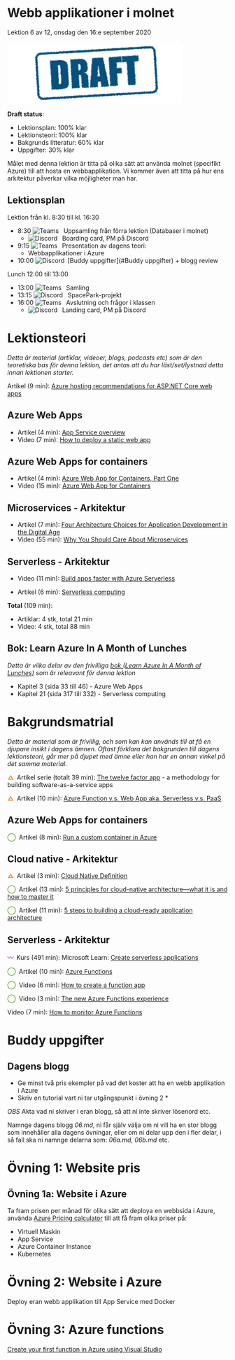 # Webb applikationer i molnet

Lektion 6 av 12, onsdag den 16:e september 2020

![Draft](/assets/images/draft.png)

**Draft status**:

* Lektionsplan: 100% klar
* Lektionsteori: 100% klar
* Bakgrunds litteratur: 60% klar
* Uppgifter: 30% klar

Målet med denna lektion är titta på olika sätt att använda molnet (specifikt Azure) till att hosta en webbapplikation. Vi kommer även att titta på hur ens arkitektur påverkar vilka möjligheter man har.

## Lektionsplan
Lektion från kl. 8:30 till kl. 16:30

* 8:30 <img style="margin-right:0.5em;" src="C:/Github/molnapplikationer/assets/images/teams18.png"  alt="Teams"/> Uppsamling från förra lektion (Databaser i molnet)
  * <img style="margin-right:0.5em;" src="C:/Github/molnapplikationer/assets/images/discord18.png" alt="Discord"/> Boarding card, PM på Discord
* 9:15 <img style="margin-right:0.5em;" src="C:/Github/molnapplikationer/assets/images/teams18.png"  alt="Teams"/> Presentation av dagens teori: 
  * Webbapplikationer i Azure
* 10:00 <img style="margin-right:0.5em;" src="C:/Github/molnapplikationer/assets/images/discord18.png" alt="Discord"/>[Buddy uppgifter](#Buddy uppgifter) + blogg review

Lunch 12:00 till 13:00

* 13:00 <img style="margin-right:0.5em;" src="C:/Github/molnapplikationer/assets/images/teams18.png" alt="Teams"/> Samling
* 13:15 <img style="margin-right:0.5em;" src="C:/Github/molnapplikationer/assets/images/discord18.png" alt="Discord"/> SpacePark-projekt
* 16:00 <img style="margin-right:0.5em;" src="C:/Github/molnapplikationer/assets/images/teams18.png" alt="Teams"/> Avslutning och frågor i klassen
  * <img style="margin-right:0.5em;" src="C:/Github/molnapplikationer/assets/images/discord18.png" alt="Discord"/> Landing card, PM på Discord

# Lektionsteori
*Detta är material (artiklar, videoer, blogs, podcasts etc) som är den teoretiska bas för denna lektion, det antas att du har läst/set/lystnad detta innan lektionen starter.*

Artikel (9 min): [Azure hosting recommendations for ASP.NET Core web apps](https://docs.microsoft.com/en-us/dotnet/architecture/modern-web-apps-azure/azure-hosting-recommendations-for-asp-net-web-apps)

## Azure Web Apps

* Artikel (4 min): [App Service overview](https://docs.microsoft.com/en-us/azure/app-service/overview)
* Video (7 min): [How to deploy a static web app](https://www.youtube.com/watch?v=H2MPsgujpNk)

## Azure Web Apps for containers

* Artikel (4 min): [Azure Web App for Containers, Part One](https://www.ais.com/azure-web-app-for-containers-part-one/)
* Video (15 min): [Azure Web App for Containers](https://www.youtube.com/watch?v=xnUOu-yPEzo)

## Microservices - Arkitektur

* Artikel (7 min): [Four Architecture Choices for Application Development in the Digital Age](https://www.ibm.com/cloud/blog/four-architecture-choices-for-application-development)
* Video (55 min): [Why You Should Care About Microservices](https://channel9.msdn.com/Events/dotnetConf/Focus-on-Microservices/Why-You-Should-Care-About-Microservices?ocid=player)

## Serverless - Arkitektur

* Video (11 min): [Build apps faster with Azure Serverless](https://www.youtube.com/watch?v=OnJt4qfsfOc)

* Artikel (6 min): [Serverless computing](https://azure.microsoft.com/en-us/overview/serverless-computing/)

**Total** (109 min):

- Artiklar: 4 stk, total 21 min
- Video: 4 stk, total 88 min

## Bok: Learn Azure In A Month of Lunches

*Detta är vilka delar av den frivilliga [bok (Learn Azure In A Month of Lunches)](info_learningmaterial.md) som är releavant för denna lektion*

* Kapitel 3 (sida 33 till 46) - Azure Web Apps
* Kapitel 21 (sida 317 till 332) - Serverless computing

# Bakgrundsmatrial

*Detta är material som är frivillig, och som kan kan används till at få en djupare insikt i dagens ämnen. Oftast förklara det bakgrunden till dagens lektionsteori, går mer på djupet med ämne eller han har en annan vinkel på det samma material.*

<span style="color:#E78E35; font-weight: 900; margin-right:0.5em;">&#9651;</span>Artikel serie (totalt 39 min): [The twelve factor app](https://12factor.net/) - a methodology for building software-as-a-service apps

<span style="color:#E78E35; font-weight: 900; margin-right:0.5em;">&#9651;</span>Artikel (10 min): [Azure Function v.s. Web App aka. Serverless v.s. PaaS](https://www.taztopia.com/single-post/2019/07/28/Azure-Function-vs-Web-App-aka-Serverless-vs-PaaS)

## Azure Web Apps for containers

<span style="color:#7EAE42; font-weight: 900; margin-right:0.5em;">&#9711;</span>Artikel (8 min): [Run a custom container in Azure](https://docs.microsoft.com/en-us/azure/app-service/quickstart-custom-container?pivots=container-linux)

## Cloud native - Arkitektur

<span style="color:#E78E35; font-weight: 900; margin-right:0.5em;">&#9651;</span>Artikel (3 min): [Cloud Native Definition](https://github.com/cncf/toc/blob/master/DEFINITION.md)

<span style="color:#7EAE42; font-weight: 900; margin-right:0.5em;">&#9711;</span>Artikel (13 min): [5 principles for cloud-native architecture—what it is and how to master it](https://cloud.google.com/blog/products/application-development/5-principles-for-cloud-native-architecture-what-it-is-and-how-to-master-it)

<span style="color:#7EAE42; font-weight: 900; margin-right:0.5em;">&#9711;</span>Artikel (11 min): [5 steps to building a cloud-ready application architecture](https://techbeacon.com/enterprise-it/5-steps-building-cloud-ready-application-architecture)

## Serverless - Arkitektur

<span style="color:#9F58B9; font-weight: 900; margin-right:0.5em;">&#12336;</span>Kurs (491 min): Microsoft Learn: [Create serverless applications](https://docs.microsoft.com/en-us/learn/paths/create-serverless-applications/)

<span style="color:#7EAE42; font-weight: 900; margin-right:0.5em;">&#9711;</span>Artikel (10 min): [Azure Functions](https://azure.microsoft.com/en-us/services/functions)

<span style="color:#7EAE42; font-weight: 900; margin-right:0.5em;">&#9711;</span>Video (6 min): [How to create a function app](https://www.youtube.com/watch?v=BEIZKCDElMs)

<span style="color:#7EAE42; font-weight: 900; margin-right:0.5em;">&#9711;</span>Video (3 min): [The new Azure Functions experience](https://www.youtube.com/watch?v=0bdT_9uOqkg)

Video (7 min): [How to monitor Azure Functions](https://www.youtube.com/watch?v=eVDZz8h0s00)

# Buddy uppgifter

## Dagens blogg

* Ge minst två pris ekempler på vad det koster att ha en webb applikation i Azure
* Skriv en tutorial vart ni tar utgångspunkt i övning 2
  * 

*OBS* Akta vad ni skriver i eran blogg, så att ni inte skriver lösenord etc.

Namnge dagens blogg *06.md*, ni får själv välja om ni vill ha en stor blogg som innehåller alla dagens övningar, eller om ni delar upp den i fler delar, i så fall ska ni namnge delarna som: *06a.md*, *06b.md* etc.

# Övning 1: Website pris

## Övning 1a: Website i Azure

Ta fram prisen per månad för olika sätt att deploya en webbsida i Azure, använda [Azure Pricing calculator](https://azure.microsoft.com/en-us/pricing/calculator) till att få fram olika priser på:

* Virtuell Maskin
* App Service
* Azure Container Instance
* Kubernetes

# Övning 2: Website i Azure

Deploy eran webb applikation till App Service med Docker

# Övning 3: Azure functions

[Create your first function in Azure using Visual Studio](https://docs.microsoft.com/en-us/azure/azure-functions/functions-create-your-first-function-visual-studio)



